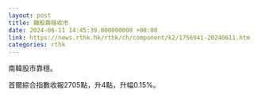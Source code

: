 ```yaml
---
layout: post
title: 韓股靠穩收市
date: 2024-06-11 14:45:39.000000000 +08:00
link: https://news.rthk.hk/rthk/ch/component/k2/1756941-20240611.htm
categories: rthk
---
```


南韓股市靠穩。

首爾綜合指數收報2705點，升4點，升幅0.15%。

